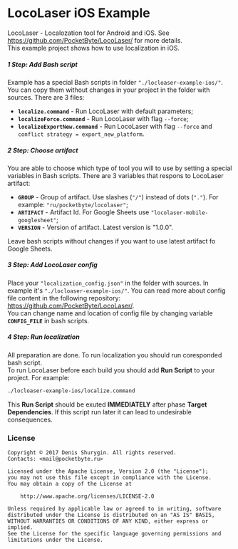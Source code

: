 # LocoLaser iOS Example
LocoLaser - Localozation tool for Android and iOS. See https://github.com/PocketByte/LocoLaser/ for more details.
<br>This example project shows how to use localization in iOS.

##### 1 Step: Add Bash script
Example has a special Bash scripts in folder `"./locloaser-example-ios/"`. You can copy them without changes in your project in the folder with sources. There are 3 files:
- **`localize.command`** - Run LocoLaser with default parameters;
- **`localizeForce.command`** - Run LocoLaser with flag `--force`;
- **`localizeExportNew.command`** - Run LocoLaser with flag `--force` and `conflict strategy = export_new_platform`.

##### 2 Step: Choose artifact
You are able to choose which type of tool you will to use by setting a special variables in Bash scripts. There are 3 variables that respons to LocoLaser artifact:
- **`GROUP`** - Group of artifact. Use slashes (`"/"`) instead of dots (`"."`). For example: `"ru/pocketbyte/locolaser"`;
- **`ARTIFACT`** - Artifact Id. For Google Sheets use `"locolaser-mobile-googlesheet"`;
- **`VERSION`** - Version of artifact. Latest version is "1.0.0".

Leave bash scripts without changes if you want to use latest artifact fo Google Sheets.

##### 3 Step: Add LocoLaser config
Place your `"localization_config.json"` in the folder with sources. In example it's `"./locloaser-example-ios/"`. You can read more about config file content in the following repository: https://github.com/PocketByte/LocoLaser/.
<br>You can change name and location of config file by changing variable **`CONFIG_FILE`** in bash scripts.

##### 4 Step: Run localization
All preparation are done. To run localization you should run coresponded bash script.
<br> To run LocoLaser before each build you should add **Run Script** to your project. For example:
``` Bash
./locloaser-example-ios/localize.command
```
This **Run Script** should be exuted **IMMEDIATELY** after phase **Target Dependencies**. If this script run later it can lead to undesirable consequences.

### License
```
Copyright © 2017 Denis Shurygin. All rights reserved.
Contacts: <mail@pocketbyte.ru>

Licensed under the Apache License, Version 2.0 (the "License");
you may not use this file except in compliance with the License.
You may obtain a copy of the License at

    http://www.apache.org/licenses/LICENSE-2.0

Unless required by applicable law or agreed to in writing, software
distributed under the License is distributed on an "AS IS" BASIS,
WITHOUT WARRANTIES OR CONDITIONS OF ANY KIND, either express or implied.
See the License for the specific language governing permissions and
limitations under the License.
```